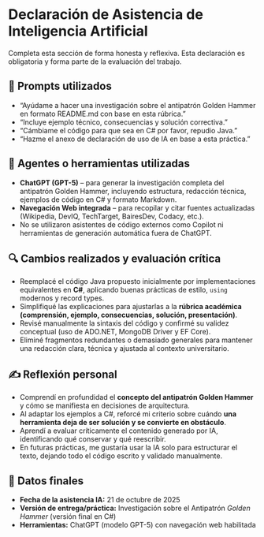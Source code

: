 # Declaración de Asistencia de Inteligencia Artificial

Completa esta sección de forma honesta y reflexiva. Esta declaración es obligatoria y forma parte de la evaluación del trabajo.

## 📌 Prompts utilizados

- “Ayúdame a hacer una investigación sobre el antipatrón Golden Hammer en formato README.md con base en esta rúbrica.”  
- “Incluye ejemplo técnico, consecuencias y solución correctiva.”  
- “Cámbiame el código para que sea en C# por favor, repudio Java.”  
- “Hazme el anexo de declaración de uso de IA en base a esta práctica.”  

## 🧠 Agentes o herramientas utilizadas

- **ChatGPT (GPT-5)** – para generar la investigación completa del antipatrón Golden Hammer, incluyendo estructura, redacción técnica, ejemplos de código en C# y formato Markdown.  
- **Navegación Web integrada** – para recopilar y citar fuentes actualizadas (Wikipedia, DevIQ, TechTarget, BairesDev, Codacy, etc.).  
- No se utilizaron asistentes de código externos como Copilot ni herramientas de generación automática fuera de ChatGPT.  

## 🔍 Cambios realizados y evaluación crítica

- Reemplacé el código Java propuesto inicialmente por implementaciones equivalentes en **C#**, aplicando buenas prácticas de estilo, `using` modernos y record types.  
- Simplifiqué las explicaciones para ajustarlas a la **rúbrica académica (comprensión, ejemplo, consecuencias, solución, presentación)**.  
- Revisé manualmente la sintaxis del código y confirmé su validez conceptual (uso de ADO.NET, MongoDB Driver y EF Core).  
- Eliminé fragmentos redundantes o demasiado generales para mantener una redacción clara, técnica y ajustada al contexto universitario.  

## ✍️ Reflexión personal

- Comprendí en profundidad el **concepto del antipatrón Golden Hammer** y cómo se manifiesta en decisiones de arquitectura.  
- Al adaptar los ejemplos a C#, reforcé mi criterio sobre cuándo **una herramienta deja de ser solución y se convierte en obstáculo**.  
- Aprendí a evaluar críticamente el contenido generado por IA, identificando qué conservar y qué reescribir.  
- En futuras prácticas, me gustaría usar la IA solo para estructurar el texto, dejando todo el código escrito y validado manualmente.  

## 📅 Datos finales

- **Fecha de la asistencia IA:** 21 de octubre de 2025  
- **Versión de entrega/práctica:** Investigación sobre el Antipatrón *Golden Hammer* (versión final en C#)  
- **Herramientas:** ChatGPT (modelo GPT-5) con navegación web habilitada  
